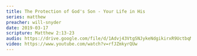 ```yaml
---
title: The Protection of God's Son - Your Life in His
series: matthew
preacher: will-snyder
date: 2019-03-17
scripture: Matthew 2:13-23
audio: https://drive.google.com/file/d/1Advj43VtgSNJykeNdgikirxR9UctbqM6/view
video: https://www.youtube.com/watch?v=rfJZmkyrQUw
---
```

